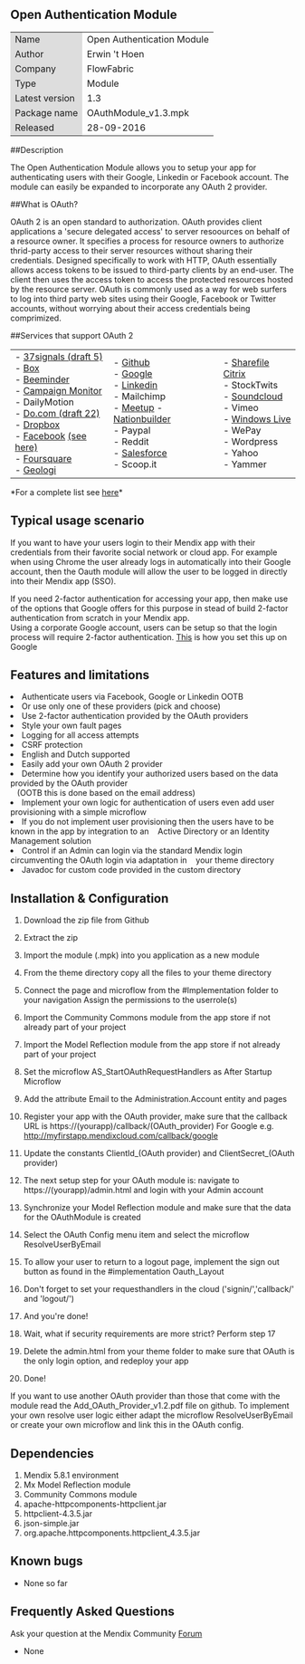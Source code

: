 ## Open Authentication Module
<table>
<tr> 
    <td bgcolor="#DDD"> Name</td><td>Open Authentication Module</td>
</tr>
<tr> 
    <td bgcolor="#DDD"> Author</td><td>Erwin 't Hoen</td>
</tr>
<tr> 
    <td bgcolor="#DDD"> Company</td><td>FlowFabric</td>
</tr>
<tr> 
    <td bgcolor="#DDD"> Type</td><td>Module</td>
</tr>
<tr> 
    <td bgcolor="#DDD"> Latest version</td><td>1.3</td>
</tr>
<tr> 
    <td bgcolor="#DDD"> Package name</td><td>OAuthModule_v1.3.mpk</td>
</tr>
<tr> 
    <td bgcolor="#DDD"> Released</td><td>28-09-2016</td>
</tr>
</table>

##Description


The Open Authentication Module allows you to setup your app for authenticating users with their Google, Linkedin or Facebook account.
The module can easily be expanded to incorporate any OAuth 2 provider.

##What is OAuth?

OAuth 2 is an open standard to authorization. OAuth provides client applications a 'secure delegated access' to server resoources on behalf of a resource owner. It specifies a process for resource owners to authorize thrid-party access to their server resources without sharing their credentials. Designed specifically to work with HTTP, OAuth essentially allows access tokens to be issued to third-party clients by an end-user. The client then uses the access token to access the protected resources hosted by the resource server. OAuth is commonly used as a way for web surfers to log into third party web sites using their Google, Facebook or Twitter accounts, without worrying about their access credentials being comprimized.


##Services that support OAuth 2
<table>
<tr><td>
- <a href="http://groups.google.com/group/37signals-api/browse_thread/thread/86b0da52134c1b7e" target="_blank">37signals (draft 5)</a><br>
- <a href="http://developers.box.com/oauth/" target="_blank">Box</a><br>
- <a href="http://beeminder.com/api" target="_blank">Beeminder</a><br>
- <a href="http://www.campaignmonitor.com/api/getting-started/#authenticating_with_oauth" target="_blank">Campaign Monitor</a><br>
- DailyMotion<br>
- <a href="https://do.com" target="_blank">Do.com (draft 22)</a><br>
- <a href="https://www.dropbox.com/developers/core/docs#oa2-authorize" target="_blank">Dropbox</a><br>
- <a href="http://developers.facebook.com/docs/authentication/" target="_blank">Facebook</a> <a href="http://www.sociallipstick.com/?p=239">(see here)</a><br>
- <a href="https://developer.foursquare.com/overview/auth" target="_blank">Foursquare</a><br>
- <a href="https://developers.geoloqi.com" target="_blank">Geologi</a><br>
</td>
<td>
- <a href="http://developer.github.com/v3/oauth/" target="_blank">Github</a><br>
- <a href="https://developers.google.com/accounts/docs/OAuth2" target="_blank">Google</a><br>
- <a href="https://developer.linkedin.com/documents/authentication" target="_blank">Linkedin</a><br>
- Mailchimp<br>
- <a href="http://www.meetup.com/meetup_api/auth/#oauth2" target="_blank">Meetup</a>
- <a href="http://nationbuilder.com/api_quickstart" target="_blank">Nationbuilder</a><br>
- Paypal<br>
- Reddit<br>
- <a href="http://www.salesforce.com/us/developer/docs/api_rest/Content/quickstart_oauth.htm" target="_blank">Salesforce</a><br>
- Scoop.it<br>
</td>
<td>
- <a href="http://www.sharefile.com/" target="_blank">Sharefile Citrix</a><br>
- StockTwits<br>
- <a href="http://developers.soundcloud.com/docs/api/reference" target="_blank">Soundcloud</a><br>
- Vimeo<br>
- <a href="http://msdn.microsoft.com/en-us/library/live/hh243647.aspx" target="_blank">Windows Live</a><br>
- WePay<br>
- Wordpress<br>
- Yahoo<br>
- Yammer
</td>
</table>
*For a complete list see <a href="http://www.cheatography.com/kayalshri/cheat-sheets/oauth-end-points/" target="_blank">here</a>*

## Typical usage scenario


If you want to have your users login to their Mendix app with their credentials from their favorite social network or cloud app. For example when using Chrome the user already logs in automatically into their Google account, then the Oauth module will allow the user to be logged in directly into their Mendix app (SSO).


If you need 2-factor authentication for accessing your app, then make use of the options that Google offers for this purpose in stead of build 2-factor authentication from scratch in your Mendix app. <br>
Using a corporate Google account, users can be setup so that the login process will require 2-factor authentication. <a href="https://support.google.com/a/answer/184711?hl=en" target="_blank">This</a> is how you set this up on Google

## Features and limitations


<li> Authenticate users via Facebook, Google or Linkedin OOTB</li>
<li> Or use only one of these providers (pick and choose)</li>
<li> Use 2-factor authentication provided by the OAuth providers</li>
<li> Style your own fault pages</li>
<li> Logging for all access attempts</li>
<li> CSRF protection</li>
<li> English and Dutch supported</li>
<li> Easily add your own OAuth 2 provider</li>
<li> Determine how you identify your authorized users based on the data provided by the OAuth provider <br>&nbsp;&nbsp;  (OOTB this is done based on the email address)</li>
<li> Implement your own logic for authentication of users even add user provisioning with a simple microflow</li>
<li> If you do not implement user provisioning then the users have to be known in the app by integration to an &nbsp;&nbsp;&nbsp;Active Directory or an Identity Management solution</li>
<li> Control if an Admin can login via the standard Mendix login circumventing the OAuth login via adaptation in &nbsp;&nbsp;&nbsp;your theme directory</li>
<li> Javadoc for custom code provided in the custom directory </li>


## Installation & Configuration

1. Download the zip file from Github
2. Extract the zip
3. Import the module (.mpk) into you application as a new module
4. From the theme directory copy all the files to your theme directory
5. Connect the page and microflow from the #Implementation folder to your navigation Assign the permissions to the userrole(s)
6. Import the Community Commons module from the app store if not already part of your project
7. Import the Model Reflection module from the app store  if not already part of your project
8. Set the microflow AS_StartOAuthRequestHandlers as After Startup Microflow
9. Add the attribute Email to the Administration.Account entity and pages
10. Register your app with the OAuth provider, make sure that the callback URL is https://(yourapp)/callback/(OAuth_provider)
For Google e.g. http://myfirstapp.mendixcloud.com/callback/google
11. Update the constants ClientId_(OAuth provider) and ClientSecret_(OAuth provider)
12. The next setup step for your OAuth module is:  navigate to https://(yourapp)/admin.html and login with your Admin account
13. Synchronize your Model Reflection module and make sure that the data for the OAuthModule is created
14. Select the OAuth Config menu item and select the microflow ResolveUserByEmail
15. To allow your user to return to a logout page, implement the sign out button as found in the #implementation Oauth_Layout
16. Don't forget to set your requesthandlers in the cloud ('signin/','callback/' and 'logout/')
17. And you're done!
 

18. Wait, what if security requirements are more strict? Perform step 17
19. Delete the admin.html from your theme folder to make sure that OAuth is the only login option, and redeploy your app
20. Done!

If you want to use another OAuth provider than those that come with the module read the Add_OAuth_Provider_v1.2.pdf file on github.
To implement your own resolve user logic either adapt the microflow ResolveUserByEmail or create your own microflow and link this in the OAuth config.

## Dependencies
 

1. Mendix 5.8.1 environment
2. Mx Model Reflection module
3. Community Commons module
4. apache-httpcomponents-httpclient.jar
5. httpclient-4.3.5.jar
6. json-simple.jar
7. org.apache.httpcomponents.httpclient_4.3.5.jar


## Known bugs
 

* None so far
 

## Frequently Asked Questions


Ask your question at the Mendix Community <a href="https://mxforum.mendix.com/" target="_blank">Forum</a>

* None





